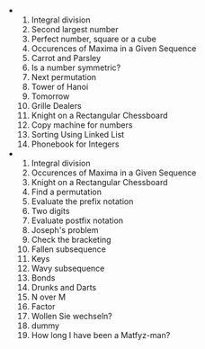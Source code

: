 <ul>
<li>
<ol>
<li>Integral division</li>
<li>Second largest number</li>
<li>Perfect number, square or a cube</li>
<li>Occurences of Maxima in a Given Sequence</li>
<li>Carrot and Parsley</li>
<li>Is a number symmetric?</li>
<li>Next permutation</li>
<li>Tower of Hanoi</li>
<li>Tomorrow</li>
<li>Grille Dealers</li>
<li>Knight on a Rectangular Chessboard</li>
<li>Copy machine for numbers</li>
<li>Sorting Using Linked List</li>
<li>Phonebook for Integers</li>
</ol>
</li>
<li>
<ol>
<li>Integral division</li>
<li>Occurences of Maxima in a Given Sequence</li>
<li>Knight on a Rectangular Chessboard</li>
<li>Find a permutation</li>
<li>Evaluate the prefix notation</li>
<li>Two digits</li>
<li>Evaluate postfix notation</li>
<li>Joseph's problem</li>
<li>Check the bracketing</li>
<li>Fallen subsequence</li>
<li>Keys</li>
<li>Wavy subsequence</li>
<li>Bonds</li>
<li>Drunks and Darts</li>
<li>N over M</li>
<li>Factor</li>
<li>Wollen Sie wechseln?</li>
<li>dummy</li>
<li>How long I have been a Matfyz-man?</li>
</ol>
</li>
</ul>
